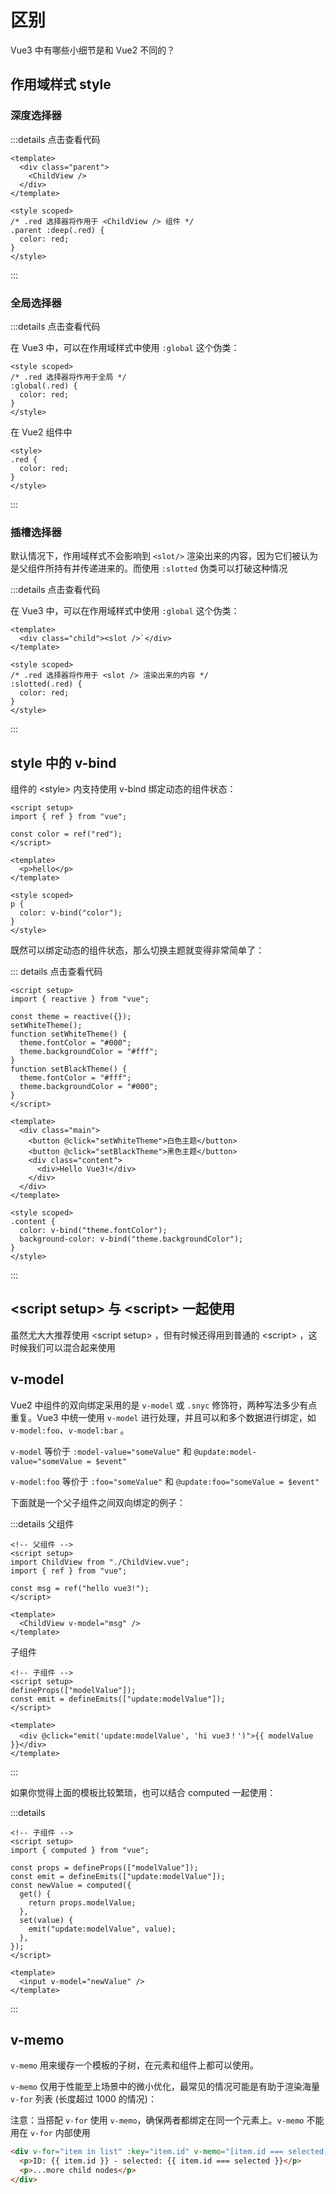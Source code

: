 # 区别

Vue3 中有哪些小细节是和 Vue2 不同的？

## 作用域样式 style

### 深度选择器

:::details 点击查看代码

```vue
<template>
  <div class="parent">
    <ChildView />
  </div>
</template>

<style scoped>
/* .red 选择器将作用于 <ChildView /> 组件 */
.parent :deep(.red) {
  color: red;
}
</style>
```

:::

### 全局选择器

:::details 点击查看代码

在 Vue3 中，可以在作用域样式中使用 `:global` 这个伪类：

```vue
<style scoped>
/* .red 选择器将作用于全局 */
:global(.red) {
  color: red;
}
</style>
```

在 Vue2 组件中

```vue
<style>
.red {
  color: red;
}
</style>
```

:::

### 插槽选择器

默认情况下，作用域样式不会影响到 `<slot/>` 渲染出来的内容，因为它们被认为是父组件所持有并传递进来的。而使用 `:slotted` 伪类可以打破这种情况

:::details 点击查看代码

在 Vue3 中，可以在作用域样式中使用 `:global` 这个伪类：

```vue
<template>
  <div class="child"><slot />`</div>
</template>

<style scoped>
/* .red 选择器将作用于 <slot /> 渲染出来的内容 */
:slotted(.red) {
  color: red;
}
</style>
```

:::

## style 中的 v-bind

组件的 &lt;style&gt; 内支持使用 v-bind 绑定动态的组件状态：

```vue
<script setup>
import { ref } from "vue";

const color = ref("red");
</script>

<template>
  <p>hello</p>
</template>

<style scoped>
p {
  color: v-bind("color");
}
</style>
```

既然可以绑定动态的组件状态，那么切换主题就变得非常简单了：

::: details 点击查看代码

```vue
<script setup>
import { reactive } from "vue";

const theme = reactive({});
setWhiteTheme();
function setWhiteTheme() {
  theme.fontColor = "#000";
  theme.backgroundColor = "#fff";
}
function setBlackTheme() {
  theme.fontColor = "#fff";
  theme.backgroundColor = "#000";
}
</script>

<template>
  <div class="main">
    <button @click="setWhiteTheme">白色主题</button>
    <button @click="setBlackTheme">黑色主题</button>
    <div class="content">
      <div>Hello Vue3!</div>
    </div>
  </div>
</template>

<style scoped>
.content {
  color: v-bind("theme.fontColor");
  background-color: v-bind("theme.backgroundColor");
}
</style>
```

:::

## &lt;script setup&gt; 与 &lt;script&gt; 一起使用

虽然尤大大推荐使用 &lt;script setup&gt; ，但有时候还得用到普通的 &lt;script&gt; ，这时候我们可以混合起来使用

## v-model

Vue2 中组件的双向绑定采用的是 `v-model` 或 `.snyc` 修饰符，两种写法多少有点重复。Vue3 中统一使用 `v-model` 进行处理，并且可以和多个数据进行绑定，如 `v-model:foo`、`v-model:bar` 。

`v-model` 等价于 `:model-value="someValue"` 和 `@update:model-value="someValue = $event"`

`v-model:foo` 等价于 `:foo="someValue"` 和 `@update:foo="someValue = $event"`

下面就是一个父子组件之间双向绑定的例子：

:::details
父组件

```vue
<!-- 父组件 -->
<script setup>
import ChildView from "./ChildView.vue";
import { ref } from "vue";

const msg = ref("hello vue3!");
</script>

<template>
  <ChildView v-model="msg" />
</template>
```

子组件

```vue
<!-- 子组件 -->
<script setup>
defineProps(["modelValue"]);
const emit = defineEmits(["update:modelValue"]);
</script>

<template>
  <div @click="emit('update:modelValue', 'hi vue3！')">{{ modelValue }}</div>
</template>
```

:::

如果你觉得上面的模板比较繁琐，也可以结合 computed 一起使用：

:::details

```vue
<!-- 子组件 -->
<script setup>
import { computed } from "vue";

const props = defineProps(["modelValue"]);
const emit = defineEmits(["update:modelValue"]);
const newValue = computed({
  get() {
    return props.modelValue;
  },
  set(value) {
    emit("update:modelValue", value);
  },
});
</script>

<template>
  <input v-model="newValue" />
</template>
```

:::

## v-memo

`v-memo` 用来缓存一个模板的子树，在元素和组件上都可以使用。

`v-memo` 仅用于性能至上场景中的微小优化，最常见的情况可能是有助于渲染海量 `v-for` 列表 (长度超过 1000 的情况)：

注意：当搭配 `v-for` 使用 `v-memo`，确保两者都绑定在同一个元素上。`v-memo` 不能用在 `v-for` 内部使用

```html
<div v-for="item in list" :key="item.id" v-memo="[item.id === selected]">
  <p>ID: {{ item.id }} - selected: {{ item.id === selected }}</p>
  <p>...more child nodes</p>
</div>
```
